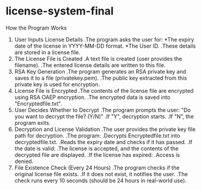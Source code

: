 # license-system-final


How the Program Works
1. User Inputs License Details
 .The program asks the user for:
  *The expiry date of the license in YYYY-MM-DD format.
  *The User ID.
.These details are stored in a license file.
2. The License File is Created
 .A text file is created (user provides the filename).
 .The entered license details are written to this file.
3. RSA Key Generation
 .The program generates an RSA private key and saves it to a file (privatekey.pem).
 .The public key extracted from this private key is used for encryption.
4. License File is Encrypted
 .The contents of the license file are encrypted using RSA OAEP encryption.
 .The encrypted data is saved into "Encryptedfile.txt".
5. User Decides Whether to Decrypt
 .The program prompts the user:
  "Do you want to decrypt the file? (Y/N)"
    .If "Y", decryption starts.
    .If "N", the program exits.
6. Decryption and License Validation
 .The user provides the private key file path for decryption.
 .The program:
   .Decrypts Encryptedfile.txt into decryptedfile.txt.
   .Reads the expiry date and checks if it has passed.
   .If the date is valid:
    .The license is accepted, and the contents of the decrypted file are displayed.
   .If the license has expired:
     .Access is denied.
7. File Existence Check (Every 24 Hours)
 .The program checks if the original license file exists.
 .If it does not exist, it notifies the user.
 .The check runs every 10 seconds (should be 24 hours in real-world use).

